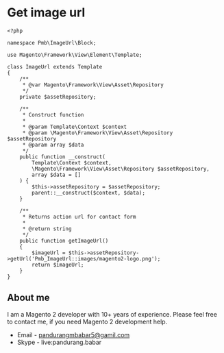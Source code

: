 #  Get image url
```
<?php

namespace Pmb\ImageUrl\Block;

use Magento\Framework\View\Element\Template;

class ImageUrl extends Template
{
    /**
     * @var Magento\Framework\View\Asset\Repository
     */
    private $assetRepository;

    /**
     * Construct function
     *
     * @param Template\Context $context
     * @param \Magento\Framework\View\Asset\Repository $assetRepository
     * @param array $data
     */
    public function __construct(
        Template\Context $context,
        \Magento\Framework\View\Asset\Repository $assetRepository,
        array $data = []
    ) {
        $this->assetRepository = $assetRepository;
        parent::__construct($context, $data);
    }

    /**
     * Returns action url for contact form
     *
     * @return string
     */
    public function getImageUrl()
    {
        $imageUrl = $this->assetRepository->getUrl('Pmb_ImageUrl::images/magento2-logo.png');
        return $imageUrl;
    }
}
```
## About me ##
I am a Magento 2 developer with 10+ years of experience. Please feel free to contact me, if you need Magento 2 development help.

* Email - pandurangmbabar5@gamil.com
* Skype - live:pandurang.babar
